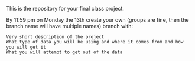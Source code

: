 This is the repository for your final class project. 

By 11:59 pm on Monday the 13th create your own (groups are fine, then the branch name will have multiple names) branch with:

	Very short description of the project
	What type of data you will be using and where it comes from and how you will get it
	What you will attempt to get out of the data